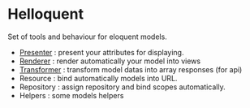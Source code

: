 # Helloquent

Set of tools and behaviour for eloquent models.

* [Presenter](https://github.com/white-frame/helloquent/wiki/Presenter) : present your attributes for displaying.
* [Renderer](https://github.com/white-frame/helloquent/wiki/Renderer) : render automatically your model into views
* [Transformer](https://github.com/white-frame/helloquent/wiki/Transformer) : transform model datas into array responses (for api)
* Resource : bind automatically models into URL.
* Repository : assign repository and bind scopes automatically.
* Helpers : some models helpers
